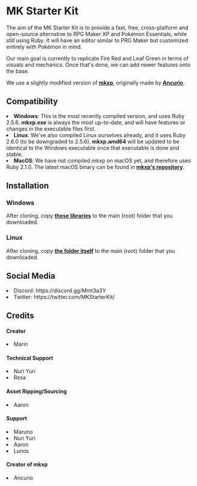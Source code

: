 <h1>MK Starter Kit</h1>

The aim of the MK Starter Kit is to provide a fast, free, cross-platform and open-source alternative to RPG Maker XP and Pokémon Essentials, while still using Ruby. It will have an editor similar to PRG Maker but customized entirely with Pokémon in mind.

Our main goal is currently to replicate Fire Red and Leaf Green in terms of visuals and mechanics. Once that's done, we can add newer features onto the base.

We use a slightly modified version of <b><a href="https://github.com/Marin-MK/mkxp">mkxp</a></b>, originally made by <b><a href="https://github.com/Ancurio">Ancurio</a></b>.


<h2>Compatibility</h2>

<list>
<li><b>Windows</b>: This is the most recently compiled version, and uses Ruby 2.5.6. <b>mkxp.exe</b> is always the most up-to-date, and will have features or changes in the executable files first.
<li><b>Linux</b>: We've also compiled Linux ourselves already, and it uses Ruby 2.6.0 (to be downgraded to 2.5.6). <b>mkxp.amd64</b> will be updated to be identical to the Windows executable once that executable is done and stable.
<li><b>MacOS</b>: We have not compiled mkxp on macOS yet, and therefore uses Ruby 2.1.0. The latest macOS binary can be found in <b><a href="https://github.com/Ancurio/mkxp">mkxp's repository</a></b>.
</list>

<h2>Installation</h2>

<h3>Windows</h3>
After cloning, copy <b><a href="https://drive.google.com/uc?export=download&id=1PNGxV0r5NkH_5WEzOwk_iWAJaeGHYrRW">these libraries</a></b> to the main (root) folder that you downloaded.

<h3>Linux</h3>
After cloning, copy <b><a href="https://drive.google.com/uc?export=download&id=1B8-t-nPe8TNHSDSsBi-xIh4jW8rcL0aO">the folder itself</a></b> to the main (root) folder that you downloaded.

<h2>Social Media</h2>

<list>
<li>Discord: https://discord.gg/Mmt3a3Y
<li>Twitter: https://twitter.com/MKStarterKit/
</list>

<h2>Credits</h2>

<h4>Creator</h4>
<li>Marin

<h4>Technical Support</h4>
<li>Nuri Yuri
<li>Resa

<h4>Asset Ripping/Sourcing</h4>
<li>Aaron

<h4>Support</h4>
<li>Maruno
<li>Nuri Yuri
<li>Aaron
<li>Lunos

<h4>Creator of mkxp</h4>
<li>Ancurio
